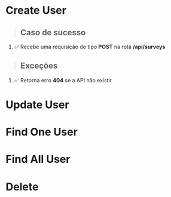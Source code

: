 # Create User

> ## Caso de sucesso

1. ✅ Recebe uma requisição do tipo **POST** na rota **/api/surveys**

> ## Exceções

1. ✅ Retorna erro **404** se a API não existir

# Update User

# Find One User

# Find All User

# Delete
